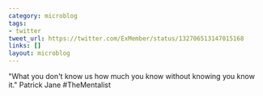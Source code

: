 ```yaml
---
category: microblog
tags:
- twitter
tweet_url: https://twitter.com/ExMember/status/132706513147015168
links: []
layout: microblog
---
```

"What you don't know us how much you know without knowing you know it." Patrick Jane #TheMentalist
